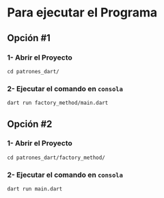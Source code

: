 # Para ejecutar el Programa
## Opción #1
### 1- Abrir el Proyecto
```
cd patrones_dart/
```
### 2- Ejecutar el comando en ```consola```
```
dart run factory_method/main.dart
```
## Opción #2
### 1- Abrir el Proyecto
```
cd patrones_dart/factory_method/
```
### 2- Ejecutar el comando en ```consola```
```
dart run main.dart
```